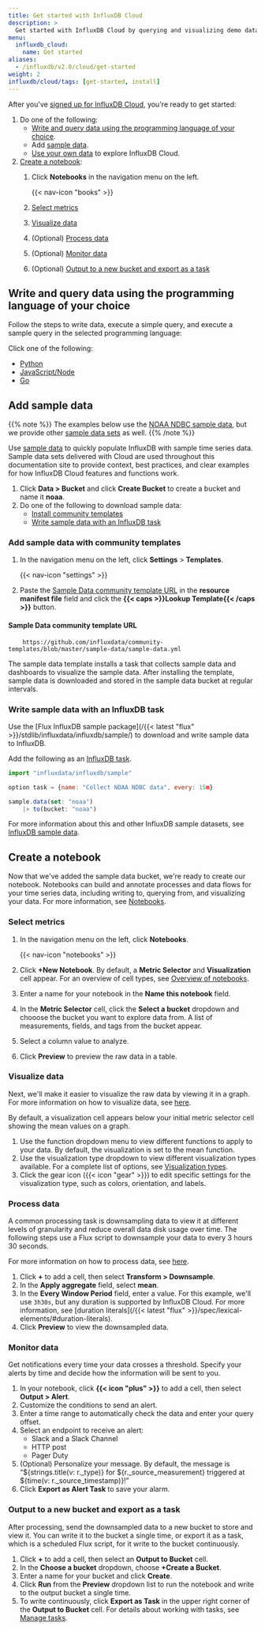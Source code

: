 ```yaml
---
title: Get started with InfluxDB Cloud
description: >
  Get started with InfluxDB Cloud by querying and visualizing demo data in InfluxDB Notebooks.
menu:
  influxdb_cloud:
    name: Get started
aliases:
  - /influxdb/v2.0/cloud/get-started
weight: 2
influxdb/cloud/tags: [get-started, install]
---
```


After you've [signed up for InfluxDB Cloud](/influxdb/cloud/sign-up/), you're ready to get started:

1. Do one of the following:
   - [Write and query data using the programming language of your choice](#write-and-query-data-using-the-programming-language-of-your-choice).
   - Add [sample data](#add-sample-data).
   - [Use your own data](/influxdb/cloud/write-data/) to explore InfluxDB Cloud.
2. [Create a notebook](#create-a-notebook):
    1.  Click **Notebooks** in the navigation menu on the left.

        {{< nav-icon "books" >}}

    2. [Select metrics](#select-metrics)
    3. [Visualize data](#visualize-data)
    4. (Optional) [Process data](#process-data)
    5. (Optional) [Monitor data](#monitor-data)
    6. (Optional) [Output to a new bucket and export as a task](#output-to-a-new-bucket-and-export-as-a-task)

## Write and query data using the programming language of your choice

Follow the steps to write data, execute a simple query, and execute a sample query in the selected programming language:

Click one of the following:
  - [Python](https://cloud2.influxdata.com/orgs/me/new-user-wizard/python)
  - [JavaScript/Node](https://cloud2.influxdata.com/orgs/me/new-user-wizard/nodejs)
  - [Go](https://cloud2.influxdata.com/orgs/me/new-user-wizard/go) 


## Add sample data

{{% note %}}
The examples below use the [NOAA NDBC sample data](/influxdb/v2.0/reference/sample-data/#noaa-ndbc-data), but we provide other [sample data sets](/influxdb/cloud/reference/sample-data/#sample-datasets) as well.
{{% /note %}}

Use [sample data](/influxdb/cloud/reference/sample-data/) to quickly populate InfluxDB with sample time series data. Sample data sets delivered with Cloud are used throughout this documentation site to provide context, best practices, and clear examples for how InfluxDB Cloud features and functions work.

1. Click **Data > Bucket** and click **Create Bucket** to create a bucket and name it **noaa**.
2. Do one of the following to download sample data:
   - [Install community templates](#add-sample-data-with-community-templates)
   - [Write sample data with an InfluxDB task](#write-sample-data-with-an-influxdb-task)

### Add sample data with community templates

1. In the navigation menu on the left, click **Settings** > **Templates**.

    {{< nav-icon "settings" >}}

2. Paste the [Sample Data community template URL](https://github.com/influxdata/community-templates/blob/master/sample-data/sample-data.yml) in the **resource manifest file** field and click the **{{< caps >}}Lookup Template{{< /caps >}}** button.

#### Sample Data community template URL

```
    https://github.com/influxdata/community-templates/blob/master/sample-data/sample-data.yml
```

The sample data template installs a task that collects sample data and dashboards to visualize the sample data.
After installing the template, sample data is downloaded and stored in the sample data bucket at regular intervals.

### Write sample data with an InfluxDB task

Use the [Flux InfluxDB sample package](/{{< latest "flux" >}}/stdlib/influxdata/influxdb/sample/) to download and write sample data to InfluxDB.

Add the following as an [InfluxDB task](/influxdb/cloud/process-data/manage-tasks/create-task/).

```js
import "influxdata/influxdb/sample"

option task = {name: "Collect NOAA NDBC data", every: 15m}

sample.data(set: "noaa")
    |> to(bucket: "noaa")
 ```

For more information about this and other InfluxDB sample datasets, see [InfluxDB sample data](/influxdb/cloud/reference/sample-data/).

## Create a notebook

Now that we've added the sample data bucket, we're ready to create our notebook. Notebooks can build and annotate processes and data flows for your time series data, including writing to, querying from, and visualizing your data. For more information, see [Notebooks](/influxdb/cloud/notebooks/).

### Select metrics

1. In the navigation menu on the left, click **Notebooks**.

    {{< nav-icon "notebooks" >}}
2. Click **+New Notebook**. By default, a **Metric Selector** and **Visualization** cell appear. For an overview of cell types, see [Overview of notebooks](/influxdb/cloud/notebooks/overview/#notebook-cell-types).
3. Enter a name for your notebook in the **Name this notebook** field.
5. In the **Metric Selector** cell, click the **Select a bucket** dropdown and chooose the bucket you want to explore data from. A list of measurements, fields, and tags from the bucket appear.
6. Select a column value to analyze.
7. Click **Preview** to preview the raw data in a table.

### Visualize data

Next, we'll make it easier to visualize the raw data by viewing it in a graph. For more information on how to visualize data, see [here](/influxdb/cloud/visualize-data/).

By default, a visualization cell appears below your initial metric selector cell showing the mean values on a graph.

1. Use the function dropdown menu to view different functions to apply to your data. By default, the visualization is set to the mean function.
2. Use the visualization type dropdown to view different visualization types available.
For a complete list of options, see [Visualization types](/influxdb/cloud/visualize-data/visualization-types/).
3. Click the gear icon ({{< icon "gear" >}}) to edit specific settings for the visualization type, such as colors, orientation, and labels.

### Process data

A common processing task is downsampling data to view it at different levels of granularity and reduce overall data disk usage over time. The following steps use a Flux script to downsample your data to every 3 hours 30 seconds.

For more information on how to process data, see [here](/influxdb/cloud/process-data/).

1. Click **+** to add a cell, then select **Transform > Downsample**.
2. In the **Apply aggregate** field, select **mean**.
3. In the **Every Window Period** field, enter a value. For this example, we'll use `3h30s`, but any duration is supported by InfluxDB Cloud. For more information, see [duration literals](/{{< latest "flux" >}}/spec/lexical-elements/#duration-literals).
4. Click **Preview** to view the downsampled data.

### Monitor data

Get notifications every time your data crosses a threshold. Specify your alerts by time and decide how the information will be sent to you.

1. In your notebook, click **{{< icon "plus" >}}** to add a cell, then select **Output > Alert**.
2. Customize the conditions to send an alert.
3. Enter a time range to automatically check the data and enter your query offset.
4. Select an endpoint to receive an alert:
   - Slack and a Slack Channel
   - HTTP post
   - Pager Duty
5. (Optional) Personalize your message. By default, the message is “${strings.title(v: r._type)} for ${r._source_measurement} triggered at ${time(v: r._source_timestamp)}!”
6. Click **Export as Alert Task** to save your alarm.

### Output to a new bucket and export as a task

After processing, send the downsampled data to a new bucket to store and view it. You can write it to the bucket a single time, or export it as a task, which is a scheduled Flux script, for it write to the bucket continuously.

1. Click **+** to add a cell, then select an **Output to Bucket** cell.
2. In the **Choose a bucket** dropdown, choose **+Create a Bucket**.
3. Enter a name for your bucket and click **Create**.
4. Click **Run** from the **Preview** dropdown list to run the notebook and write to the output bucket a single time.
5. To write continuously, click **Export as Task** in the upper right corner of the **Output to Bucket** cell. For details about working with tasks, see [Manage tasks](/influxdb/cloud/process-data/manage-tasks/).
